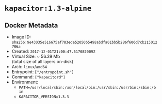 # `kapacitor:1.3-alpine`

## Docker Metadata

- Image ID: `sha256:9e43035e516675af783ede52050b5498abdfa01bb5b286f606d7cb215012706a`
- Created: `2017-12-01T21:00:47.517082009Z`
- Virtual Size: ~ 56.39 Mb  
  (total size of all layers on-disk)
- Arch: `linux`/`amd64`
- Entrypoint: `["/entrypoint.sh"]`
- Command: `["kapacitord"]`
- Environment:
  - `PATH=/usr/local/sbin:/usr/local/bin:/usr/sbin:/usr/bin:/sbin:/bin`
  - `KAPACITOR_VERSION=1.3.3`
